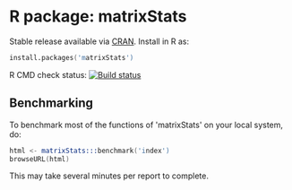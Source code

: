 # R package: matrixStats

Stable release available via [CRAN](http://cran.r-project.org/package=matrixStats).  Install in R as:

```s
install.packages('matrixStats')
```

R CMD check status: <a href="https://travis-ci.org/HenrikBengtsson/matrixStats"><img src="https://travis-ci.org/HenrikBengtsson/matrixStats.svg?branch=master" alt="Build status"></a>


## Benchmarking

To benchmark most of the functions of 'matrixStats' on your local system, do:
```s
html <- matrixStats:::benchmark('index')
browseURL(html)
```
This may take several minutes per report to complete.

